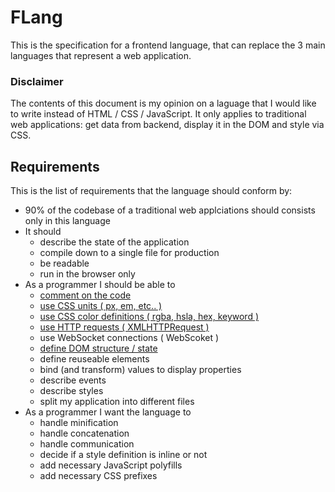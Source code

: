 # FLang
This is the specification for a frontend language, that can replace the 3 main
languages that represent a web application.

### Disclaimer
The contents of this document is my opinion on a laguage that I would like to
write instead of HTML / CSS / JavaScript. It only applies to traditional web
applications: get data from backend, display it in the DOM and style via CSS.

## Requirements
This is the list of requirements that the language should conform by:

  * 90% of the codebase of a traditional web applciations should consists only
    in this language
  * It should
    * describe the state of the application
    * compile down to a single file for production
    * be readable
    * run in the browser only
  * As a programmer I should be able to
    * [comment on the code](features/comment.md)
    * [use CSS units ( px, em, etc.. )](features/units.md)
    * [use CSS color definitions ( rgba, hsla, hex, keyword )](features/colors.md)
    * [use HTTP requests ( XMLHTTPRequest )](features/xhr.md)
    * use WebSocket connections ( WebScoket )
    * [define DOM structure / state](features/dom-structure.md)
    * define reuseable elements
    * bind (and transform) values to display properties
    * describe events
    * describe styles
    * split my application into different files
  * As a programmer I want the language to
    * handle minification
    * handle concatenation
    * handle communication
    * decide if a style definition is inline or not
    * add necessary JavaScript polyfills
    * add necessary CSS prefixes

